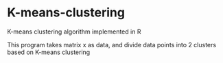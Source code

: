 # K-means-clustering
K-means clustering algorithm implemented in R

This program takes matrix x as data, and divide data points into 2 clusters based on K-means clustering
